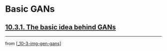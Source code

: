 # Basic GANs

## [**10.3.1.** The basic idea behind GANs](https://livebook.manning.com/book/deep-learning-with-javascript/chapter-10/137)

---
from [[_10-3-img-gen-gans]]

[//begin]: # "Autogenerated link references for markdown compatibility"
[_10-3-img-gen-gans]: _10-3-img-gen-gans.md "Img Gen GANs"
[//end]: # "Autogenerated link references"
